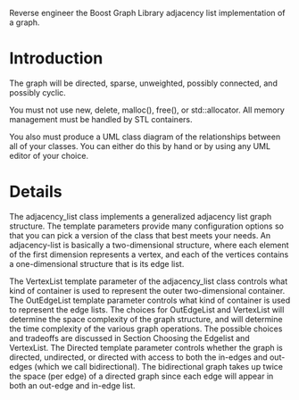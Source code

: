 Reverse engineer the Boost Graph Library adjacency list implementation of a graph.

# Introduction #

The graph will be directed, sparse, unweighted, possibly connected, and possibly cyclic.

You must not use new, delete, malloc(), free(), or std::allocator. All memory management must be handled by STL containers.

You also must produce a UML class diagram of the relationships between all of your classes. You can either do this by hand or by using any UML editor of your choice.


# Details #

The adjacency\_list class implements a generalized adjacency list graph structure. The template parameters provide many configuration options so that you can pick a version of the class that best meets your needs. An adjacency-list is basically a two-dimensional structure, where each element of the first dimension represents a vertex, and each of the vertices contains a one-dimensional structure that is its edge list.

The VertexList template parameter of the adjacency\_list class controls what kind of container is used to represent the outer two-dimensional container. The OutEdgeList template parameter controls what kind of container is used to represent the edge lists. The choices for OutEdgeList and VertexList will determine the space complexity of the graph structure, and will determine the time complexity of the various graph operations. The possible choices and tradeoffs are discussed in Section Choosing the Edgelist and VertexList.
The Directed template parameter controls whether the graph is directed, undirected, or directed with access to both the in-edges and out-edges (which we call bidirectional). The bidirectional graph takes up twice the space (per edge) of a directed graph since each edge will appear in both an out-edge and in-edge list.